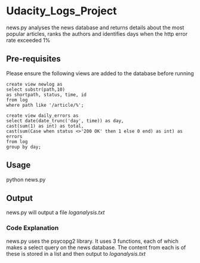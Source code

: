 # Udacity_Logs_Project

news.py analyses the news database and returns details about the most popular
articles, ranks the authors and identifies days when the http error rate 
exceeded 1%

## Pre-requisites

Please ensure the following views are added to the database before running

```
create view newlog as
select substr(path,10)
as shortpath, status, time, id
from log
where path like '/article/%';
```

```
create view daily_errors as
select date(date_trunc('day', time)) as day,
cast(sum(1) as int) as total,
cast(sum(Case when status <>'200 OK' then 1 else 0 end) as int) as errors
from log
group by day;
```

## Usage

python news.py

## Output

news.py will output a file _loganalysis.txt_

###  Code Explanation 

news.py uses the psycopg2 library. It uses 3 functions, each of which makes a 
select query on the news database. The content from each is of these is stored
in a list and then output to _loganalysis.txt_
